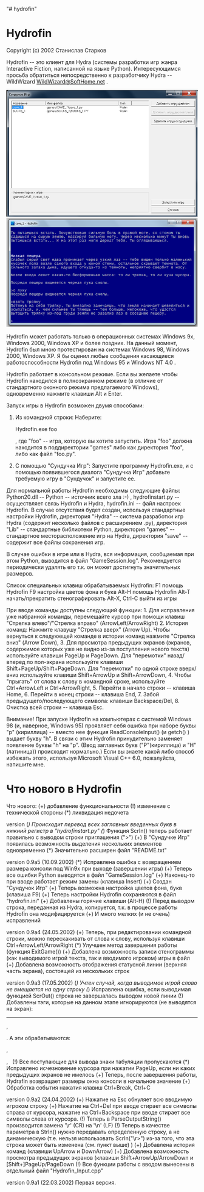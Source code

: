 "# hydrofin" 

Hydrofin
=
Copyright (c)  2002 Станислав Старков

Hydrofin -- это клиент для Hydra (системы разработки игр жанра
Interactive Fiction, написанной на языке Python). Интересующимся просьба
обратиться непосредственно к разработчику Hydra -- WildWizard
<WildWizard@SoftHome.net> .

![Image alt](https://github.com/unreal79/hydrofin/raw/master/screenshot1.png)
![Image alt](https://github.com/unreal79/hydrofin/raw/master/screenshot2.png)

Hydrofin может работать только в операционных системах Windows 9x,
Windows 2000, Windows XP и более поздних. На данный момент, Hydrofin
был мною протестирован на системах Windows 98, Windows 2000, Windows XP.
Я бы оценил любые сообщения касающиеся работоспособности Hydrofin под
Windows 95 и Windows NT 4.0 .

Hydrofin работает в консольном режиме. Если вы желаете чтобы Hydrofin
находился в полноэкранном режиме (в отличие от стандартного оконного
режима предлагаемого Windows), одновременно нажмите клавиши Alt и Enter.

Запуск игры в Hydrofin возможен двумя способами:
  1. Из командной строки:
     Наберите: 

		Hydrofin.exe foo

     , где "foo" -- игра, которую вы хотите запустить. Игра "foo" должна
     находится в поддиректории "games" либо как директория "foo", либо
     как файл "foo.py".
  2. С помощью "Сундучка Игр":
     Запустите программу Hydrofin.exe, и с помощью появившегося диалога
     "Сундучка Игр" добавьте требуемую игру в "Сундучок" и запустите ее.

Для нормальной работы Hydrofin необходимы следующие файлы:
	Python20.dll -- Python -- источник всего зла :-) ,
	hydrofinstart.py -- осуществляет связь Hydrofin и Hydra,
	hydrofin.ini -- файл настроек Hydrofin. В случае отсутствия будет
					создан, используя стандартные настройки Hydrofin,
	директория "Hydra" -- система разработки игр Hydra (содержит
						  несколько файлов с расширением .py),
	директория "Lib" -- стандартные библиотеки Python,
	директория "games" -- стандартное месторасположение игр на Hydra,
	директория "save" -- содержит все файлы сохранения игр.

В случае ошибки в игре или в Hydra, вся информация, сообщаемая при этом
Python, выводится в файл "GameSession.log". Рекомендуется периодически
удалять его т.к. он может достигнуть значительных размеров.

Список специальных клавиш обрабатываемых Hydrofin:
	F1               помощь Hydrofin
	F9               настройка цветов фона и букв
	Alt-H            помощь Hydrofin
	Alt-T            начать/прекратить стенографировать
	Alt-X, Ctrl-C    выйти из игры

При вводе команды доступны следующий функции:
	1. Для исправления уже набранной команды, перемещайте курсор при
	   помощи клавиш "Стрелка влево"/"Стрелка вправо" 
	   (ArrowLeft/ArrowRight)
	2. История команд:
	   Нажмите клавушу "Стрелка вверх" (Arrow Up). Чтобы вернуться к
	   следуюещей команде в истории команд нажмите "Стрелка вниз"
	   (Arrow Down),
	3. Для просмотра предыдущих экранов (экранов, содержимое которых
	   уже не видно из-за поступления нового текста) используйте клавиши
	   PageUp и PageDown. Для "перемотки" назад/вперед по пол-экрана
	   используйте клавиши Shift+PageUp/Shift+PageDown. Для "перемотки"
	   по одной строке вверх/вниз используйте клавиши Shift+ArrowUp и
	   Shift+ArrowDown,
	4. Чтобы "прыгать" от слова к слову в командной сроке, используйте
	   Ctrl+ArrowLeft и Ctrl+ArrowRight,
	5. Перейти в начало строки -- клавиша Home,
	6. Перейти в конец строки -- клавиша End,
	7. Забой предыдущего/последующего символа: клавиши Backspace/Del,
	8. Очистка всей строки -- клавиша Esc.

Внимание! При запуске Hydrofin на компьютерах с системой Windows 98 (и,
наверное, Windows 95) проявляет себя ошибка при наборе буквы "р"
(кириллица) -- вместо нее функция ReadConsoleInput() (и getch() ) выдает
букву "h". В связи с этим Hydrofin принудительно заменяет появление
буквы "h" на "р". (Ввод заглавных букв ("Р"(кириллица) и "H"(латиница))
происходит нормально.) Если вы знаете какой либо способ избежать этого,
используя Microsoft Visual C++ 6.0, пожалуйста, напишите мне.

Что нового в Hydrofin
=
Что нового:
	(+) добавление функциональности
	(!) изменение с технической стороны
	(*)	ликвидация недочета


version
		(*) Происходит перевод всех заглавных введенных букв в нижний
			регистр в "hydrofinstart.py"
		(*) Функция ScrIn() теперь работает правильно с выводом
			строки приглашения (">")
		(+) В "Сундучке Игр" появилась возможность выделения нескольких
			элементов одновременно
		(*) Значительно расширен файл "README.txt"

version 0.9a5	(10.09.2002)
		(*) Исправлена ошибка с возвращением размера консоли под Win9x при
			выходе (завершении игры)
		(+) Теперь все ошибки Python выводятся в файл "GameSession.log"
		(+) Наконец-то при вводе работает режим замены (клавиша Insert)
		(+) Создан "Сундучок Игр"
		(+) Теперь возможна настройка цветов фона, букв (клавиша F9)
		(+) Теперь настройки Hydrofin сохраняются в файл "hydrofin.ini"
		(+) Добавлены горячие клавиши (Alt-H)
		(!) Перед выводом строка, переданная из Hydra, копируется,
			т.к. в процессе работы Hydrofin она модифицируется
		(+) И много мелких (и не очень) исправлений

version 0.9a4	(24.05.2002)
		(+) Теперь, при редактировании командной строки, можно перескакивать от
			слова к слову, используя клавиши Ctrl+ArrowLeft/ArrowRight
		(*) Улучшен метод завершения работы (функция ExitGame())
		(+) Добавлена возможность записи стенограммы (как выводимого игрой
			текста, так и вводимого игроком) игры в файл
		(+) Добавлена возможность отображения статусной линии (верхняя часть
			экрана), состоящей из нескольких строк

version 0.9a3	(17.05.2002)
		(*) Учтен случай, когда выводимое игрой слово не вмещается на одну 
			строку
		(*) Исправлена ошибка, если выводимая функцией ScrOut() строка не 
			завершалась выводом новой линии
		(!) Добавлены тэги, которые на данном этапе игнорируются (не выводятся
			на экран): <hr>, <p aligh="center">. А эти обрабатываются: <p>,
			</p>, &nbsp;
		(!) Все поступающие для вывода знаки табуляции пропускаются
		(*) Исправлено исчезновение курсора при нажатии PageUp, если ни каких
			предыдущих экранов не имелось
		(+) Теперь, после завершения работы, Hydrafin возвращает размеры
			окна консоли в начальное значение
		(+)	Обработка события нажатия клавиш Ctrl+Break, Ctrl+C

version 0.9a2	(24.04.2002)
		(+) Нажатие на Esc обнуляет всю вводимую игроком строку
		(+) Нажатие на Ctrl+Del при вводе стирает все символы справа от
			курсора, нажатие на Ctrl+Backspace при вводе стирает все символы
			слева от курсора.
		(!) Теперь в ParseOutputString() производится замена '\r' (CR) на
			'\n' (LF)
		(!) Теперь в качестве параметра в StrIn() нужно передавать определенную
			строку, а не динамическую (т.е. нельзя использовать ScrIn("\r>")
			из-за того, что эта строка может быть изменена (см. пункт выше) )
		(+) Добавлена история команд (клавиши UpArrow и DownArrow)
		(+) Добавлена возможность просмотра предыдущих экранов (клавиши
			Shift+ArrowUp/ArrowDown и [Shift+]PageUp/PageDown
		(!) Все функции работы с вводом вынесены в отдельный файл
			"Hydrofin_Input.cpp"

version 0.9a1	(22.03.2002) Первая версия.
